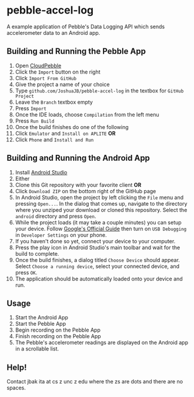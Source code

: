# pebble-accel-log
A example application of Pebble's Data Logging API which sends accelerometer data to an Android app.

## Building and Running the Pebble App
1. Open [CloudPebble](https://cloudpebble.net)
2. Click the `Import` button on the right
3. Click `Import From GitHub`
4. Give the project a name of your choice
5. Type `github.com/JoshuaJB/pebble-accel-log` in the textbox for `GitHub Project`
6. Leave the `Branch` textbox empty
7. Press `Import`
8. Once the IDE loads, choose `Compilation` from the left menu
9. Press `Run Build`
10. Once the build finishes do one of the following
  1. Click `Emulator` and `Install on APLITE` **OR**
  2. Click `Phone` and `Install and Run`

## Building and Running the Android App
1. Install [Android Studio](http://developer.android.com/sdk/index.html)
2. Either
 1. Clone this Git repository with your favorite client **OR**
 2. Click `Download ZIP` on the bottom right of the GitHub page
3. In Android Studio, open the project by left clicking the `File` menu and pressing `Open...`. In the dialog that comes up, navigate to the directory where you unziped your download or cloned this repository. Select the `android` directory and press `Open`.
4. While the project loads (it may take a couple minutes) you can setup your device. Follow [Google's Official Guide](http://developer.android.com/tools/device.html) then turn on `USB Debugging` in `Developer Settings` on your phone.
5. If you haven't done so yet, connect your device to your computer.
6. Press the play icon in Android Studio's main toolbar and wait for the build to complete.
7. Once the build finishes, a dialog titled `Choose Device` should appear. Select `Choose a running device`, select your connected device, and press `OK`.
8. The application should be automatically loaded onto your device and run.

## Usage
1. Start the Android App
2. Start the Pebble App
3. Begin recording on the Pebble App
4. Finish recording on the Pebble App
5. The Pebble's accelerometer readings are displayed on the Android app in a scrollable list.

## Help!
Contact jbak ita at cs z unc z edu where the zs are dots and there are no spaces.
